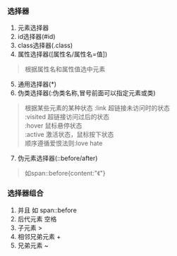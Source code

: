 ### 选择器
1. 元素选择器
2. id选择器(#id)
3. class选择器(.class)
4. 属性选择器([属性名/属性名=值])
> 根据属性名和属性值选中元素
5. 通用选择器(*)
6. 伪类选择器(:伪类名称,冒号前面可以指定元素或类)
> 根据某些元素的某种状态
> :link 超链接未访问时的状态  
> :visited 超链接访问过后的状态  
> :hover 鼠标悬停状态  
> :active 激活状态，鼠标按下状态  
> 顺序遵循爱恨法则:love hate
7. 伪元素选择器(::before/after)
> 如span::before{content:"《"}

### 选择器组合
1. 并且 如 span::before
2. 后代元素  空格
3. 子元素 >
4. 相邻兄弟元素 +
5. 兄弟元素 ~
